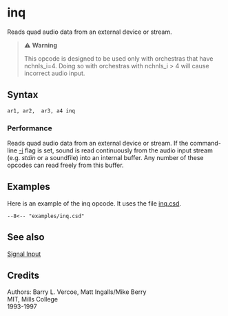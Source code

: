 <!--
id:inq
category:Signal I/O:Signal Input
-->
# inq
Reads quad audio data from an external device or stream.

> :warning: **Warning**
>
> This opcode is designed to be used only with orchestras that have nchnls_i=4. Doing so with orchestras with nchnls_i &gt; 4 will cause incorrect audio input.

## Syntax
``` csound-orc
ar1, ar2,  ar3, a4 inq
```

### Performance

Reads quad audio data from an external device or stream. If the command-line [-i](../../) flag is set, sound is read continuously from the audio input stream (e.g. _stdin_ or a soundfile) into an internal buffer. Any number of these opcodes can read freely from this buffer.

## Examples

Here is an example of the inq opcode. It uses the file [inq.csd](../../examples/inq.csd).

``` csound-csd title="Example of the inq opcode." linenums="1"
--8<-- "examples/inq.csd"
```

## See also

[Signal Input](../../sigio/input)

## Credits

Authors: Barry L. Vercoe, Matt Ingalls/Mike Berry<br>
MIT, Mills College<br>
1993-1997<br>
